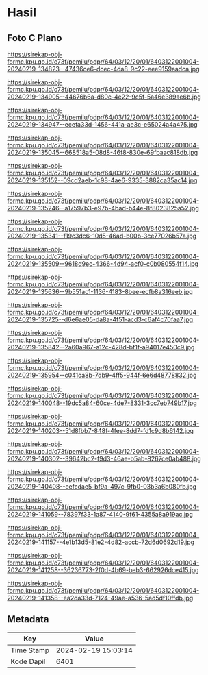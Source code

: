 # Hasil

## Foto C Plano

https://sirekap-obj-formc.kpu.go.id/c73f/pemilu/pdpr/64/03/12/20/01/6403122001004-20240219-134823--47436ce6-dcec-4da8-9c22-eee9159aadca.jpg

https://sirekap-obj-formc.kpu.go.id/c73f/pemilu/pdpr/64/03/12/20/01/6403122001004-20240219-134905--44676b6a-d80c-4e22-9c5f-5a46e389ae6b.jpg

https://sirekap-obj-formc.kpu.go.id/c73f/pemilu/pdpr/64/03/12/20/01/6403122001004-20240219-134947--ecefa33d-1456-441a-ae3c-e65024a4a475.jpg

https://sirekap-obj-formc.kpu.go.id/c73f/pemilu/pdpr/64/03/12/20/01/6403122001004-20240219-135045--668518a5-08d8-46f8-830e-69fbaac818db.jpg

https://sirekap-obj-formc.kpu.go.id/c73f/pemilu/pdpr/64/03/12/20/01/6403122001004-20240219-135152--09cd2aeb-1c98-4ae6-9335-3882ca35ac14.jpg

https://sirekap-obj-formc.kpu.go.id/c73f/pemilu/pdpr/64/03/12/20/01/6403122001004-20240219-135246--a17597b3-e97b-4bad-b44e-8f8023825a52.jpg

https://sirekap-obj-formc.kpu.go.id/c73f/pemilu/pdpr/64/03/12/20/01/6403122001004-20240219-135341--f19c3dc6-10d5-46ad-b00b-3ce77026b57a.jpg

https://sirekap-obj-formc.kpu.go.id/c73f/pemilu/pdpr/64/03/12/20/01/6403122001004-20240219-135509--9618d9ec-4366-4d94-acf0-c0b080554f14.jpg

https://sirekap-obj-formc.kpu.go.id/c73f/pemilu/pdpr/64/03/12/20/01/6403122001004-20240219-135636--9b551ac1-1136-4183-8bee-ecfb8a316eeb.jpg

https://sirekap-obj-formc.kpu.go.id/c73f/pemilu/pdpr/64/03/12/20/01/6403122001004-20240219-135725--d6e6ae05-da8a-4f51-acd3-c6af4c70faa7.jpg

https://sirekap-obj-formc.kpu.go.id/c73f/pemilu/pdpr/64/03/12/20/01/6403122001004-20240219-135842--2a60a967-a12c-428d-bf1f-a94017e450c9.jpg

https://sirekap-obj-formc.kpu.go.id/c73f/pemilu/pdpr/64/03/12/20/01/6403122001004-20240219-135954--c041ca8b-7db9-4ff5-944f-6e6d48778832.jpg

https://sirekap-obj-formc.kpu.go.id/c73f/pemilu/pdpr/64/03/12/20/01/6403122001004-20240219-140048--19dc5a84-60ce-4de7-8331-3cc7eb749b17.jpg

https://sirekap-obj-formc.kpu.go.id/c73f/pemilu/pdpr/64/03/12/20/01/6403122001004-20240219-140203--51d8fbb7-848f-4fee-8dd7-fd1c9d8b6142.jpg

https://sirekap-obj-formc.kpu.go.id/c73f/pemilu/pdpr/64/03/12/20/01/6403122001004-20240219-140302--39642bc2-f9d3-46ae-b5ab-8267ce0ab488.jpg

https://sirekap-obj-formc.kpu.go.id/c73f/pemilu/pdpr/64/03/12/20/01/6403122001004-20240219-140408--eefcdae5-bf9a-497c-9fb0-03b3a6b080fb.jpg

https://sirekap-obj-formc.kpu.go.id/c73f/pemilu/pdpr/64/03/12/20/01/6403122001004-20240219-141059--78397f33-1a87-4140-9f61-4355a8a919ac.jpg

https://sirekap-obj-formc.kpu.go.id/c73f/pemilu/pdpr/64/03/12/20/01/6403122001004-20240219-141157--4e1b13d5-81e2-4d82-accb-72d6d0692d19.jpg

https://sirekap-obj-formc.kpu.go.id/c73f/pemilu/pdpr/64/03/12/20/01/6403122001004-20240219-141258--36236773-2f0d-4b69-beb3-662926dce415.jpg

https://sirekap-obj-formc.kpu.go.id/c73f/pemilu/pdpr/64/03/12/20/01/6403122001004-20240219-141358--ea2da33d-7124-49ae-a536-5ad5df10ffdb.jpg


## Metadata

| Key        | Value               |
| ---------- | ------------------- |
| Time Stamp | 2024-02-19 15:03:14 |
| Kode Dapil | 6401                |



